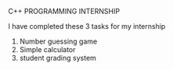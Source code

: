 C++ PROGRAMMING INTERNSHIP

I have completed these 3 tasks for my internship
1) Number guessing game
2) Simple calculator
3) student grading system 
